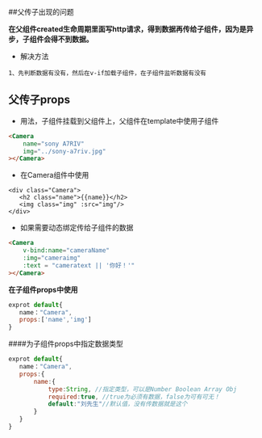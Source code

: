 ##父传子出现的问题


**在父组件created生命周期里面写http请求，得到数据再传给子组件，因为是异步，子组件会得不到数据。**

* 解决方法

```
1、先判断数据有没有，然后在v-if加载子组件，在子组件监听数据有没有
```



## 父传子props

* 用法，子组件挂载到父组件上，父组件在template中使用子组件

```html
<Camera
    name="sony A7RIV"
    img="../sony-a7riv.jpg"
></Camera>
```

* 在Camera组件中使用

```php+HTML
<div class="Camera">
   <h2 class="name">{{name}}</h2>
   <img class="img" :src="img"/>
</div>
```

* 如果需要动态绑定传给子组件的数据

```html
<Camera
    v-bind:name="cameraName"
    :img="cameraimg"
    :text = "cameratext || '你好！'"
></Camera>	
```

**在子组件props中使用**

```js
exprot default{
   name："Camera",
   props:['name','img']
}
```

####为子组件props中指定数据类型

```js
exprot default{
   name："Camera",
   props:{
       name:{
           type:String, //指定类型，可以是Number Boolean Array Obj
           required:true, //true为必须有数据，false为可有可无！
           default:"刘先生"//默认值，没有传数据就是这个
       }
   }
}
```

